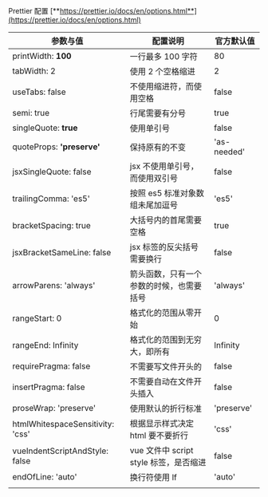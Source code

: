 Prettier 配置 [**https://prettier.io/docs/en/options.html**](https://prettier.io/docs/en/options.html)

| 参数与值                         | 配置说明                                 | 官方默认值  |
| -------------------------------- | ---------------------------------------- | ----------- |
| printWidth: **100**              | 一行最多 100 字符                        | 80          |
| tabWidth: 2                      | 使用 2 个空格缩进                        | 2           |
| useTabs: false                   | 不使用缩进符，而使用空格                 | false       |
| semi: true                       | 行尾需要有分号                           | true        |
| singleQuote: **true**            | 使用单引号                               | false       |
| quoteProps: **'preserve'**       | 保持原有的不变                           | 'as-needed' |
| jsxSingleQuote: false            | jsx 不使用单引号，而使用双引号           | false       |
| trailingComma: 'es5'             | 按照 es5 标准对象数组未尾加逗号          | 'es5'       |
| bracketSpacing: true             | 大括号内的首尾需要空格                   | true        |
| jsxBracketSameLine: false        | jsx 标签的反尖括号需要换行               | false       |
| arrowParens: 'always'            | 箭头函数，只有一个参数的时候，也需要括号 | 'always'    |
| rangeStart: 0                    | 格式化的范围从零开始                     | 0           |
| rangeEnd: Infinity               | 格式化的范围到无穷大，即所有             | Infinity    |
| requirePragma: false             | 不需要写文件开头的                       | false       |
| insertPragma: false              | 不需要自动在文件开头插入                 | false       |
| proseWrap: 'preserve'            | 使用默认的折行标准                       | 'preserve'  |
| htmlWhitespaceSensitivity: 'css' | 根据显示样式决定 html 要不要折行         | 'css'       |
| vueIndentScriptAndStyle: false   | vue 文件中 script style 标签，是否缩进   | false       |
| endOfLine: 'auto'                | 换行符使用 lf                            | 'auto'      |
|                                  |                                          |             |
